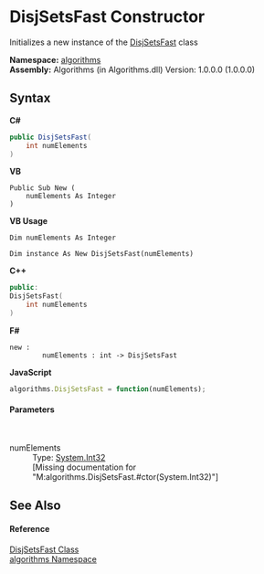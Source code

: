 # DisjSetsFast Constructor 
 

Initializes a new instance of the <a href="60344e06-56d8-0bbb-6708-34634c0675cf">DisjSetsFast</a> class

**Namespace:**&nbsp;<a href="82f88b43-fdc9-bc99-9558-75fce96d448f">algorithms</a><br />**Assembly:**&nbsp;Algorithms (in Algorithms.dll) Version: 1.0.0.0 (1.0.0.0)

## Syntax

**C#**<br />
``` C#
public DisjSetsFast(
	int numElements
)
```

**VB**<br />
``` VB
Public Sub New ( 
	numElements As Integer
)
```

**VB Usage**<br />
``` VB Usage
Dim numElements As Integer

Dim instance As New DisjSetsFast(numElements)
```

**C++**<br />
``` C++
public:
DisjSetsFast(
	int numElements
)
```

**F#**<br />
``` F#
new : 
        numElements : int -> DisjSetsFast
```

**JavaScript**<br />
``` JavaScript
algorithms.DisjSetsFast = function(numElements);
```


#### Parameters
&nbsp;<dl><dt>numElements</dt><dd>Type: <a href="http://msdn2.microsoft.com/en-us/library/td2s409d" target="_blank">System.Int32</a><br />\[Missing <param name="numElements"/> documentation for "M:algorithms.DisjSetsFast.#ctor(System.Int32)"\]</dd></dl>

## See Also


#### Reference
<a href="60344e06-56d8-0bbb-6708-34634c0675cf">DisjSetsFast Class</a><br /><a href="82f88b43-fdc9-bc99-9558-75fce96d448f">algorithms Namespace</a><br />